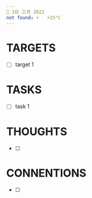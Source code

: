 ```yaml
---
📆 3日 三月 2022
not found: ☀️   +15°C
---
```


# TARGETS
- [ ] target 1

# TASKS
- [ ] task 1

# THOUGHTS
- [ ] 

# CONNENTIONS
- [ ] 